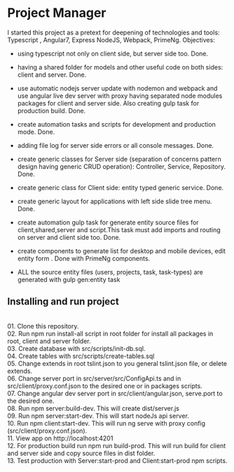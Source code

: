 # Project Manager
I started this project as a pretext for deepening of technologies and tools: Typescript , Angular7, Express NodeJS, Webpack, PrimeNg.
Objectives:
 - using typescript not only on client side, but server side too. Done. 
 - having a shared folder for models and other useful code on both sides: client and server. Done.
 - use automatic nodejs server update with nodemon and webpack and use angular live dev server with proxy having separated node modules packages for client and server side. Also creating gulp task for production build. Done.
 - create automation tasks and scripts for development and production mode. Done.
 - adding file log for server side errors or all console messages. Done.
 - create generic classes for Server side (separation of concerns pattern design having generic CRUD operation): Controller, Service, Repository. Done.
 - create generic class for Client side: entity typed generic service. Done. 
 - create generic layout for applications with left side slide tree menu. Done.
 - create automation gulp task for generate entity source files for client,shared,server and script.This task must add imports and routing on server and client side too. Done.
 - create components to generate list for desktop and mobile devices, edit entity form . Done with PrimeNg components.
 
 - ALL the source entity files (users, projects, task, task-types) are generated with gulp gen:entity task
 
 <h2>Installing and run project</h2>
<br>  01. Clone this repository.
<br>  02. Run npm run install-all script in root folder for install all packages in root, client and server folder.
<br>  03. Create database with src/scripts/init-db.sql.
<br>  04. Create tables with src/scripts/create-tables.sql
<br>  05. Change extends in root tslint.json to you general tslint.json file, or delete extends.
<br>  06. Change server port in src/server/src/ConfigApi.ts and in src/client/proxy.conf.json to the desired one or in packages scripts.
<br>  07. Change angular dev server port in src/client/angular.json, serve.port to the desired one.
<br>  08. Run npm server:build-dev. This will create dist/server.js
<br>  09. Run npm server:start-dev. This will start nodeJs api server.
<br>  10. Run npm client:start-dev. This will run ng serve with proxy config (src/client/proxy.conf.json).
<br>  11. View app on http://localhost:4201
<br>  12. For production build run npm run build-prod. This will run build for client and server side and copy source files in dist folder.
<br>  13. Test production with Server:start-prod and Client:start-prod npm scripts.

